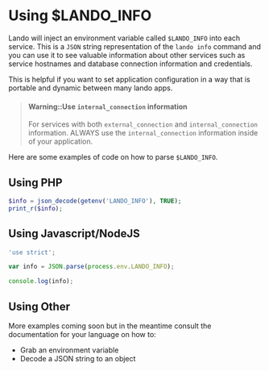 Using $LANDO_INFO
=================

Lando will inject an environment variable called `$LANDO_INFO` into each service. This is a `JSON` string representation of the `lando info` command and you can use it to see valuable information about other services such as service hostnames and database connection information and credentials.

This is helpful if you want to set application configuration in a way that is portable and dynamic between many lando apps.

> #### Warning::Use `internal_connection` information
>
> For services with both `external_connection` and `internal_connection` information. ALWAYS use the `internal_connection` information inside of your application.

Here are some examples of code on how to parse `$LANDO_INFO`.

Using PHP
---------

```php
$info = json_decode(getenv('LANDO_INFO'), TRUE);
print_r($info);
```

Using Javascript/NodeJS
-----------------------

```js
'use strict';

var info = JSON.parse(process.env.LANDO_INFO);

console.log(info);
```

Using Other
-----------

More examples coming soon but in the meantime consult the documentation for your language on how to:

* Grab an environment variable
* Decode a JSON string to an object
